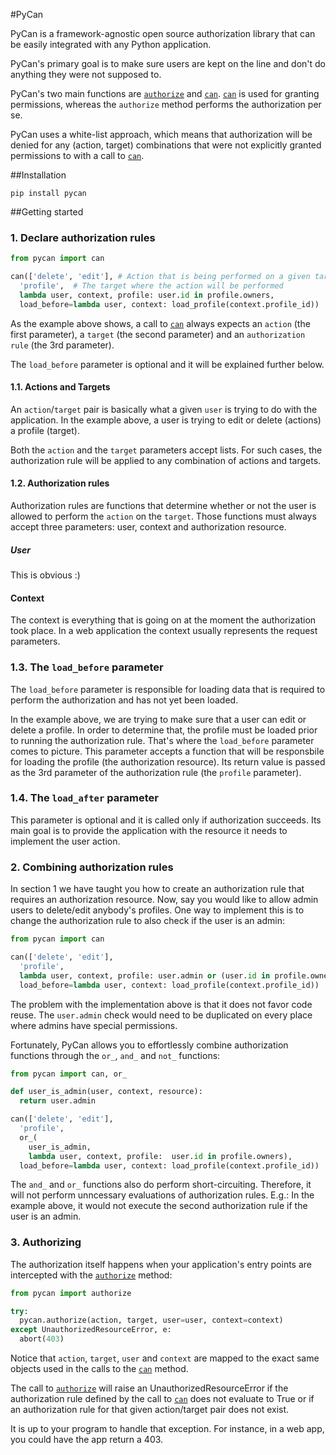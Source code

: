 #PyCan

PyCan is a framework-agnostic open source authorization library that can be easily integrated with any Python application.

PyCan's primary goal is to make sure users are kept on the line and don't do anything they were not supposed to.

PyCan's two main functions are [`authorize`](https://github.com/jusbrasil/pycan/blob/master/pycan/__init__.py#L78) and [`can`](https://github.com/jusbrasil/pycan/blob/master/pycan/__init__.py#L11). [`can`](https://github.com/jusbrasil/pycan/blob/master/pycan/__init__.py#L11) is used for granting permissions, whereas the `authorize` method performs the authorization per se.

PyCan uses a white-list approach, which means that authorization will be denied for any (action, target) combinations that were not explicitly granted permissions to with a call to [`can`](https://github.com/jusbrasil/pycan/blob/master/pycan/__init__.py#L11).

##Installation

`pip install pycan`

##Getting started

### 1. Declare authorization rules

```python
from pycan import can

can(['delete', 'edit'], # Action that is being performed on a given target
  'profile',  # The target where the action will be performed
  lambda user, context, profile: user.id in profile.owners,
  load_before=lambda user, context: load_profile(context.profile_id)) 
```

As the example above shows, a call to  [`can`](https://github.com/jusbrasil/pycan/blob/master/pycan/__init__.py#L11) always expects an `action` (the first parameter), a `target` (the second parameter) and an `authorization rule` (the 3rd parameter).

The `load_before` parameter is optional and it will be explained further below.

#### 1.1. Actions and Targets

An `action`/`target` pair is basically what a given `user` is trying to do with the application. In the example above, a user is trying to edit or delete (actions) a profile (target).

Both the `action` and the `target` parameters accept lists. For such cases, the authorization rule will be applied to any combination of actions and targets.

#### 1.2. Authorization rules

Authorization rules are functions that determine whether or not the user is allowed to perform the `action` on the `target`. Those functions must always accept three parameters: user, context and authorization resource.

##### User

This is obvious :)

#### Context

The context is everything that is going on at the moment the authorization took place. In a web application the context usually represents the request parameters.

### 1.3. The `load_before` parameter

The `load_before` parameter is responsible for loading data that is required to perform the authorization and has not yet been loaded.

In the example above, we are trying to make sure that a user can edit or delete a profile. In order to determine that, the profile must be loaded prior to running the authorization rule. That's where the `load_before` parameter comes to picture. This parameter accepts a function that will be responsbile for loading the profile (the authorization resource). Its return value is passed as the 3rd parameter of the authorization rule (the `profile` parameter).

### 1.4. The `load_after` parameter

This parameter is optional and it is called only if authorization succeeds. Its main goal is to provide the application with the resource it needs to implement the user action.

### 2. Combining authorization rules

In section 1 we have taught you how to create an authorization rule that requires an authorization resource. Now, say you would like to allow admin users to delete/edit anybody's profiles. One way to implement this is to change the authorization rule to also check if the user is an admin:

```python
from pycan import can

can(['delete', 'edit'], 
  'profile',  
  lambda user, context, profile: user.admin or (user.id in profile.owners), 
  load_before=lambda user, context: load_profile(context.profile_id))
```

The problem with the implementation above is that it does not favor code reuse. The `user.admin` check would need to be duplicated on every place where admins have special permissions.

Fortunately, PyCan allows you to effortlessly combine authorization functions through the `or_`, `and_` and `not_` functions:

```python
from pycan import can, or_

def user_is_admin(user, context, resource):
  return user.admin

can(['delete', 'edit'], 
  'profile',  
  or_(
    user_is_admin,
    lambda user, context, profile:  user.id in profile.owners), 
  load_before=lambda user, context: load_profile(context.profile_id)) 
```

The `and_` and `or_` functions also do perform short-circuiting. Therefore, it will not perform unncessary evaluations of authorization rules. E.g.: In the example above, it would not execute the second authorization rule if the user is an admin.

### 3. Authorizing

The authorization itself happens when your application's entry points are intercepted with the [`authorize`](https://github.com/jusbrasil/pycan/blob/master/pycan/__init__.py#L78) method:

```python
from pycan import authorize

try:
  pycan.authorize(action, target, user=user, context=context)
except UnauthorizedResourceError, e:
  abort(403)
```

Notice that `action`, `target`, `user` and `context` are mapped to the exact same objects used in the calls to the [`can`](https://github.com/jusbrasil/pycan/blob/master/pycan/__init__.py#L11) method.

The call to [`authorize`](https://github.com/jusbrasil/pycan/blob/master/pycan/__init__.py#L78) will raise an UnauthorizedResourceError if the authorization rule defined by the call to [`can`](https://github.com/jusbrasil/pycan/blob/master/pycan/__init__.py#L11) does not evaluate to True or if an authorization rule for that given action/target pair does not exist.

It is up to your program to handle that exception. For instance, in a web app, you could have the app return a 403.
